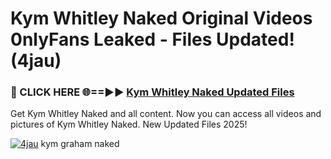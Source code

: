 # Kym Whitley Naked Original Videos 0nlyFans Leaked - Files Updated! (4jau)

<h3>🔴 CLICK HERE 🌐==►► <a href="https://tinyurl.com/yckcrads" rel="nofollow">Kym Whitley Naked Updated Files</a></h3>

Get Kym Whitley Naked and all content. Now you can access all videos and pictures of Kym Whitley Naked. New Updated Files 2025!

[![4jau](https://i.imgur.com/hpKpOFt.gif)](https://tinyurl.com/yckcrads)
kym graham naked
